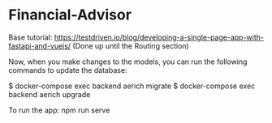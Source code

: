 # Financial-Advisor

Base tutorial: https://testdriven.io/blog/developing-a-single-page-app-with-fastapi-and-vuejs/
(Done up until the Routing section)

Now, when you make changes to the models, you can run the following commands to update the database:

$ docker-compose exec backend aerich migrate
$ docker-compose exec backend aerich upgrade

To run the app:
npm run serve        
